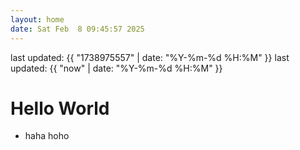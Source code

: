```yaml
---
layout: home
date: Sat Feb  8 09:45:57 2025
---
```

last updated: {{ "1738975557" | date: "%Y-%m-%d %H:%M" }}
last updated: {{ "now" | date: "%Y-%m-%d %H:%M" }}

# Hello World
- haha hoho
